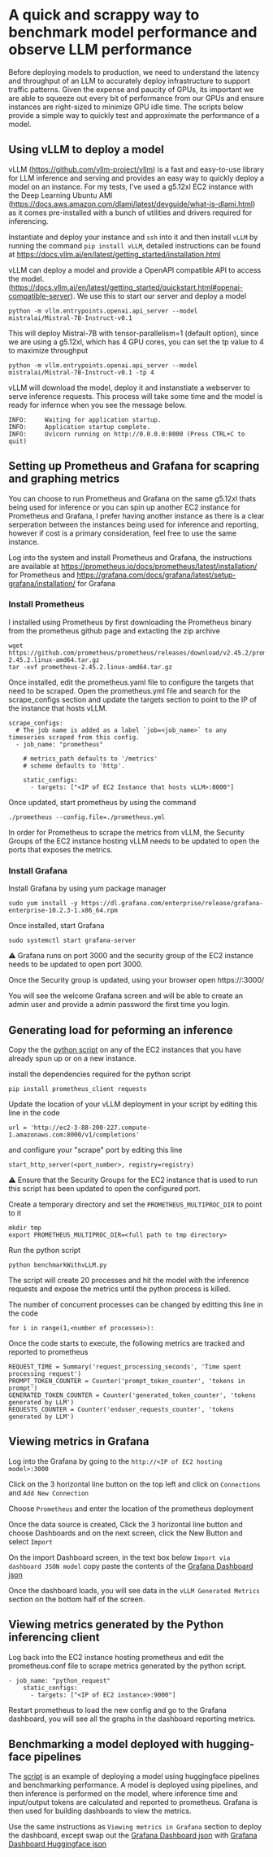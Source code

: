 # A quick and scrappy way to benchmark model performance and observe LLM performance

Before deploying models to production, we need to understand the latency and throughput of an LLM to accurately deploy infrastructure to support traffic patterns. Given the expense and paucity of GPUs, its important we are able to squeeze out every bit of performance from our GPUs and ensure instances are right-sized to minimize GPU idle time. The scripts below provide a simple way to quickly test and approximate the performance of a model. 


## Using vLLM to deploy a model 

vLLM (https://github.com/vllm-project/vllm) is a fast and easy-to-use library for LLM inference and serving and provides an easy way to quickly deploy a model on an instance. For my tests, I've used a g5.12xl EC2 instance with the Deep Learning Ubuntu AMI (https://docs.aws.amazon.com/dlami/latest/devguide/what-is-dlami.html) as it comes pre-installed with a bunch of utilities and drivers required for inferencing.

Instantiate and deploy your instance and `ssh` into it and then install `vLLM` by running the command `pip install vLLM`, detailed instructions can be found at https://docs.vllm.ai/en/latest/getting_started/installation.html

vLLM can deploy a model and provide a OpenAPI compatible API to access the model. (https://docs.vllm.ai/en/latest/getting_started/quickstart.html#openai-compatible-server). We use this to start our server and deploy a model 

`python -m vllm.entrypoints.openai.api_server --model mistralai/Mistral-7B-Instruct-v0.1`

This will deploy Mistral-7B with tensor-parallelism=1 (default option), since we are using a g5.12xl, which has 4 GPU cores, you can set the tp value to 4 to maximize throughput

`python -m vllm.entrypoints.openai.api_server --model mistralai/Mistral-7B-Instruct-v0.1 -tp 4`

vLLM will download the model, deploy it and instanstiate a webserver to serve inference requests. This process will take some time and the model is ready for infernce when you see the message below.

```INFO:     Started server process [40118]
INFO:     Waiting for application startup.
INFO:     Application startup complete.
INFO:     Uvicorn running on http://0.0.0.0:8000 (Press CTRL+C to quit)
```

## Setting up Prometheus and Grafana for scapring and graphing metrics 

You can choose to run Prometheus and Grafana on the same g5.12xl thats being used for inference or you can spin up another EC2 instance for Prometheus and Grafana, I prefer having another instance as there is a clear serperation between the instances being used for inference and reporting, however if cost is a primary consideration, feel free to use the same instance. 

Log into the system and install Prometheus and Grafana, the instructions are available at https://prometheus.io/docs/prometheus/latest/installation/ for Prometheus and https://grafana.com/docs/grafana/latest/setup-grafana/installation/ for Grafana


### Install Prometheus
I installed using Prometheus by first downloading the Prometheus binary from the prometheus github page and extacting the zip archive

```
wget https://github.com/prometheus/prometheus/releases/download/v2.45.2/prometheus-2.45.2.linux-amd64.tar.gz
tar -xvf prometheus-2.45.2.linux-amd64.tar.gz
```

Once installed, edit the prometheus.yaml file to configure the targets that need to be scraped. Open the prometheus.yml file and search for the scrape_configs section and update the targets section to point to the IP of the instance that hosts vLLM. 

```
scrape_configs:
  # The job name is added as a label `job=<job_name>` to any timeseries scraped from this config.
  - job_name: "prometheus"

    # metrics_path defaults to '/metrics'
    # scheme defaults to 'http'.

    static_configs:
      - targets: ["<IP of EC2 Instance that hosts vLLM>:8000"]
```

Once updated, start prometheus by using the command

```
./prometheus --config.file=./prometheus.yml 
```

In order for Prometheus to scrape the metrics from vLLM, the Security Groups of the EC2 instance hosting vLLM needs to be updated to open the ports that exposes the metrics.

### Install Grafana

Install Grafana by using yum package manager 

```
sudo yum install -y https://dl.grafana.com/enterprise/release/grafana-enterprise-10.2.3-1.x86_64.rpm
```

Once installed, start Grafana 

```
sudo systemctl start grafana-server
```

:warning: Grafana runs on port 3000 and the security group of the EC2 instance needs to be updated to open port 3000. 

Once the Security group is updated, using your browser open https://<IP of the EC2 instance>:3000/

You will see the welcome Grafana screen and will be able to create an admin user and provide a admin password the first time you login. 



## Generating load for peforming an inference 

Copy the the [python script](benchmarkWithvLLM.py) on any of the EC2 instances that you have already spun up or on a new instance. 

install the dependencies required for the python script 

```
pip install prometheus_client requests
```

Update the location of your vLLM deployment in your script by editing this line in the code

```
url = 'http://ec2-3-88-200-227.compute-1.amazonaws.com:8000/v1/completions'
```

and configure your "scrape" port by editing this line 

```
start_http_server(<port_number>, registry=registry)
```

:warning: Ensure that the Security Groups for the EC2 instance that is used to run this script has been updated to open the configured port. 


Create a temporary directory and set the ```PROMETHEUS_MULTIPROC_DIR``` to point to it 

```
mkdir tmp
export PROMETHEUS_MULTIPROC_DIR=<full path to tmp directory>
```


Run the python script 

```
python benchmarkWithvLLM.py
```

The script will create 20 processes and hit the model with the inference requests and expose the metrics until the python process is killed. 

The number of concurrent processes can be changed by editting this line in the code 

```
for i in range(1,<number of processes>):
```

Once the code starts to execute, the following metrics are tracked and reported to prometheus 

```
REQUEST_TIME = Summary('request_processing_seconds', 'Time spent processing request')
PROMPT_TOKEN_COUNTER = Counter('prompt_token_counter', 'tokens in prompt')
GENERATED_TOKEN_COUNTER = Counter('generated_token_counter', 'tokens generated by LLM')
REQUESTS_COUNTER = Counter('enduser_requests_counter', 'tokens generated by LLM')
```


## Viewing metrics in Grafana

Log into the Grafana by going to the ```http://<IP of EC2 hosting model>:3000``` 

Click on the 3 horizontal line button on the top left and click on ```Connections``` and ```Add New Connection```

Choose ```Prometheus``` and enter the location of the prometheus deployment

Once the data source is created, Click the 3 horizontal line button and choose Dashboards and on the next screen, click the New Button and select ```Import```

On the import Dashboard screen, in the text box below ```Import via dashboard JSON model``` copy paste the contents of the [Grafana Dashboard json](grafanaDashboard.json)

Once the dashboard loads, you will see data in the ```vLLM Generated Metrics``` section on the bottom half of the screen. 


## Viewing metrics generated by the Python inferencing client 

Log back into the EC2 instance hosting prometheus and edit the prometheus.conf file to scrape metrics generated by the python script. 

```
- job_name: "python_request"
    static_configs:
      - targets: ["<IP of EC2 instance>:9000"]
```

Restart prometheus to load the new config and go to the Grafana dashboard, you will see all the graphs in the dashboard reporting metrics. 

## Benchmarking a model deployed with hugging-face pipelines

The [script](benchmark_hf_model.py) is an example of deploying a model using huggingface pipelines and benchmarking performance. A model is deployed using pipelines, and then inference is performed on the model, where inference time and input/output tokens are calculated and reported to prometheus. Grafana is then used for building dashboards to view the metrics. 

Use the same instructions as ```Viewing metrics in Grafana``` section to deploy the dashboard, except swap out the [Grafana Dashboard json](grafanaDashboard.json) with [Grafana Dashboard Huggingface json](grafanaDashboard_hf.json)